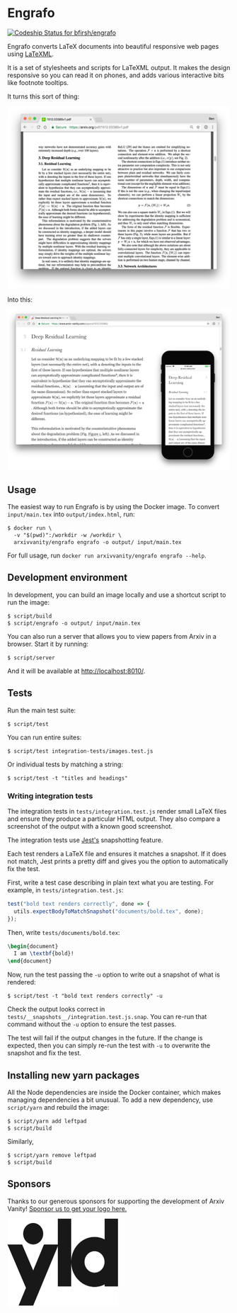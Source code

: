 # Engrafo

[ ![Codeship Status for bfirsh/engrafo](https://app.codeship.com/projects/df36a360-5b2c-0135-2a70-66335668a83b/status?branch=master)](https://app.codeship.com/projects/237445)

Engrafo converts LaTeX documents into beautiful responsive web pages using [LaTeXML](https://dlmf.nist.gov/LaTeXML/).

It is a set of stylesheets and scripts for LaTeXML output. It makes the design responsive so you can read it on phones, and adds various interactive bits like footnote tooltips.

It turns this sort of thing:

<img src="docs/screenshot-pdf.png" width="600">

Into this:

<img src="docs/screenshot-screens.png">

## Usage

The easiest way to run Engrafo is by using the Docker image. To convert `input/main.tex` into `output/index.html`, run:

    $ docker run \
      -v "$(pwd)":/workdir -w /workdir \
      arxivvanity/engrafo engrafo -o output/ input/main.tex

For full usage, run `docker run arxivvanity/engrafo engrafo --help`.

## Development environment

In development, you can build an image locally and use a shortcut script to run the image:

    $ script/build
    $ script/engrafo -o output/ input/main.tex

You can also run a server that allows you to view papers from Arxiv in a browser. Start it by running:

    $ script/server

And it will be available at [http://localhost:8010/](http://localhost:8010/).

## Tests

Run the main test suite:

    $ script/test

You can run entire suites:

    $ script/test integration-tests/images.test.js

Or individual tests by matching a string:

    $ script/test -t "titles and headings"

### Writing integration tests

The integration tests in `tests/integration.test.js` render small LaTeX files and ensure they produce a particular HTML output. They also compare a screenshot of the output with a known good screenshot.

The integration tests use [Jest's](http://facebook.github.io/jest/) snapshotting feature.

Each test renders a LaTeX file and ensures it matches a snapshot. If it does not match, Jest prints a pretty diff and gives you the option to automatically fix the test.

First, write a test case describing in plain text what you are testing. For example, in `tests/integration.test.js`:

```javascript
test("bold text renders correctly", done => {
  utils.expectBodyToMatchSnapshot("documents/bold.tex", done);
});
```

Then, write `tests/documents/bold.tex`:

```latex
\begin{document}
  I am \textbf{bold}!
\end{document}
```

Now, run the test passing the `-u` option to write out a snapshot of what is rendered:

    $ script/test -t "bold text renders correctly" -u

Check the output looks correct in `tests/__snapshots__/integration.test.js.snap`. You can re-run that command without the `-u` option to ensure the test passes.

The test will fail if the output changes in the future. If the change is expected, then you can simply re-run the test with `-u` to overwrite the snapshot and fix the test.

## Installing new yarn packages

All the Node dependencies are inside the Docker container, which makes managing dependencies a bit unusual. To add a new dependency, use `script/yarn` and rebuild the image:

    $ script/yarn add leftpad
    $ script/build

Similarly,

    $ script/yarn remove leftpad
    $ script/build

## Sponsors

Thanks to our generous sponsors for supporting the development of Arxiv Vanity! [Sponsor us to get your logo here.](https://www.patreon.com/arxivvanity)

[<img src="docs/sponsor-yld.png" alt="YLD" width="250" />](https://www.yld.io/)
